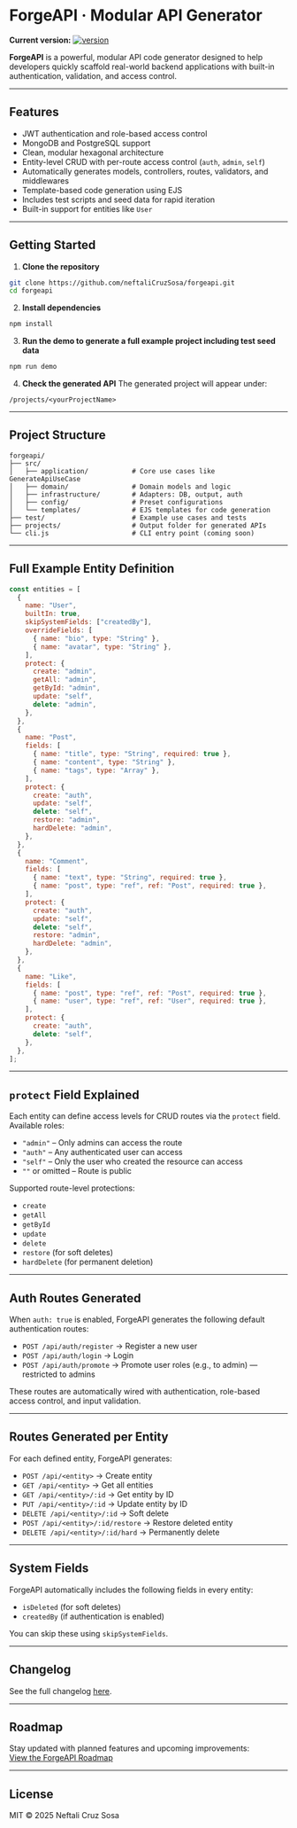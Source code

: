 # ForgeAPI · Modular API Generator

**Current version:** [![version](https://img.shields.io/badge/version-0.1.2-blue.svg)](https://github.com/neftaliCruzSosa/forgeapi/releases)

**ForgeAPI** is a powerful, modular API code generator designed to help developers quickly scaffold real-world backend applications with built-in authentication, validation, and access control.

---

## Features

- JWT authentication and role-based access control
- MongoDB and PostgreSQL support
- Clean, modular hexagonal architecture
- Entity-level CRUD with per-route access control (`auth`, `admin`, `self`)
- Automatically generates models, controllers, routes, validators, and middlewares
- Template-based code generation using EJS
- Includes test scripts and seed data for rapid iteration
- Built-in support for entities like `User`

---

## Getting Started

1. **Clone the repository**

```bash
git clone https://github.com/neftaliCruzSosa/forgeapi.git
cd forgeapi
```

2. **Install dependencies**

```bash
npm install
```

3. **Run the demo to generate a full example project including test seed data**

```bash
npm run demo
```

4. **Check the generated API**
   The generated project will appear under:

```
/projects/<yourProjectName>
```

---

## Project Structure

```
forgeapi/
├── src/
│   ├── application/           # Core use cases like GenerateApiUseCase
│   ├── domain/                # Domain models and logic
│   ├── infrastructure/        # Adapters: DB, output, auth
│   ├── config/                # Preset configurations
│   └── templates/             # EJS templates for code generation
├── test/                      # Example use cases and tests
├── projects/                  # Output folder for generated APIs
└── cli.js                     # CLI entry point (coming soon)
```

---

## Full Example Entity Definition

```js
const entities = [
  {
    name: "User",
    builtIn: true,
    skipSystemFields: ["createdBy"],
    overrideFields: [
      { name: "bio", type: "String" },
      { name: "avatar", type: "String" },
    ],
    protect: {
      create: "admin",
      getAll: "admin",
      getById: "admin",
      update: "self",
      delete: "admin",
    },
  },
  {
    name: "Post",
    fields: [
      { name: "title", type: "String", required: true },
      { name: "content", type: "String" },
      { name: "tags", type: "Array" },
    ],
    protect: {
      create: "auth",
      update: "self",
      delete: "self",
      restore: "admin",
      hardDelete: "admin",
    },
  },
  {
    name: "Comment",
    fields: [
      { name: "text", type: "String", required: true },
      { name: "post", type: "ref", ref: "Post", required: true },
    ],
    protect: {
      create: "auth",
      update: "self",
      delete: "self",
      restore: "admin",
      hardDelete: "admin",
    },
  },
  {
    name: "Like",
    fields: [
      { name: "post", type: "ref", ref: "Post", required: true },
      { name: "user", type: "ref", ref: "User", required: true },
    ],
    protect: {
      create: "auth",
      delete: "self",
    },
  },
];
```

---

## `protect` Field Explained

Each entity can define access levels for CRUD routes via the `protect` field. Available roles:

- `"admin"` – Only admins can access the route
- `"auth"` – Any authenticated user can access
- `"self"` – Only the user who created the resource can access
- `""` or omitted – Route is public

Supported route-level protections:

- `create`
- `getAll`
- `getById`
- `update`
- `delete`
- `restore` (for soft deletes)
- `hardDelete` (for permanent deletion)

---

## Auth Routes Generated

When `auth: true` is enabled, ForgeAPI generates the following default authentication routes:

- `POST /api/auth/register` → Register a new user
- `POST /api/auth/login` → Login
- `POST /api/auth/promote` → Promote user roles (e.g., to admin) — restricted to admins

These routes are automatically wired with authentication, role-based access control, and input validation.

---

## Routes Generated per Entity

For each defined entity, ForgeAPI generates:

- `POST /api/<entity>` → Create entity
- `GET /api/<entity>` → Get all entities
- `GET /api/<entity>/:id` → Get entity by ID
- `PUT /api/<entity>/:id` → Update entity by ID
- `DELETE /api/<entity>/:id` → Soft delete
- `POST /api/<entity>/:id/restore` → Restore deleted entity
- `DELETE /api/<entity>/:id/hard` → Permanently delete

---

## System Fields

ForgeAPI automatically includes the following fields in every entity:

- `isDeleted` (for soft deletes)
- `createdBy` (if authentication is enabled)

You can skip these using `skipSystemFields`.

---

## Changelog

See the full changelog [here](./CHANGELOG.md).

---

## Roadmap

Stay updated with planned features and upcoming improvements:  
[View the ForgeAPI Roadmap](./ROADMAP.md)

---

## License

MIT © 2025 Neftali Cruz Sosa
